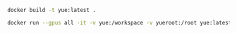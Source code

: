 

```bash
docker build -t yue:latest .
```

```bash
docker run --gpus all -it -v yue:/workspace -v yueroot:/root yue:latest
```
